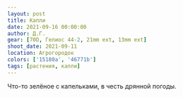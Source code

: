 ```yaml
---
layout: post
title: Капли
date: 2021-09-16 00:00:00
author: Д.Г.
gear: [70D, Гелиос 44-2, 21mm ext, 13mm ext]
shoot_date: 2021-09-11
location: Агрогородок
colors: ['15180a', '46771b']
tags: [растения, капли]
---
```

Что-то зелёное с капельками, в честь дрянной погоды.
